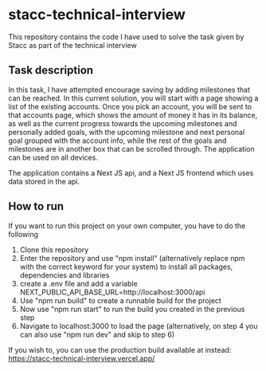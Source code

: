 # stacc-technical-interview
This repository contains the code I have used to solve the task given by Stacc as part of the technical interview

## Task description
In this task, I have attempted encourage saving by adding milestones that can be reached. In this current solution, you will start with a page showing a list of the existing accounts. Once you pick an account, you will be sent to that accounts page, which shows the amount of money it has in its balance, as well as the current progress towards the upcoming milestones and personally added goals, with the upcoming milestone and next personal goal grouped with the account info, while the rest of the goals and milestones are in another box that can be scrolled through. The application can be used on all devices. 

The application contains a Next JS api, and a Next JS frontend which uses data stored in the api.

## How to run
If you want to run this project on your own computer, you have to do the following
 1. Clone this repository
 2. Enter the repository and use "npm install" (alternatively replace npm with the correct keyword for your system) to install all packages, dependencies and libraries
 3. create a .env file and add a variable NEXT_PUBLIC_API_BASE_URL=http://localhost:3000/api
 4. Use "npm run build" to create a runnable build for the project
 5. Now use "npm run start" to run the build you created in the previous step
 6. Navigate to localhost:3000 to load the page
(alternatively, on step 4 you can also use "npm run dev" and skip to step 6)

If you wish to, you can use the production build available at instead:
  https://stacc-technical-interview.vercel.app/
